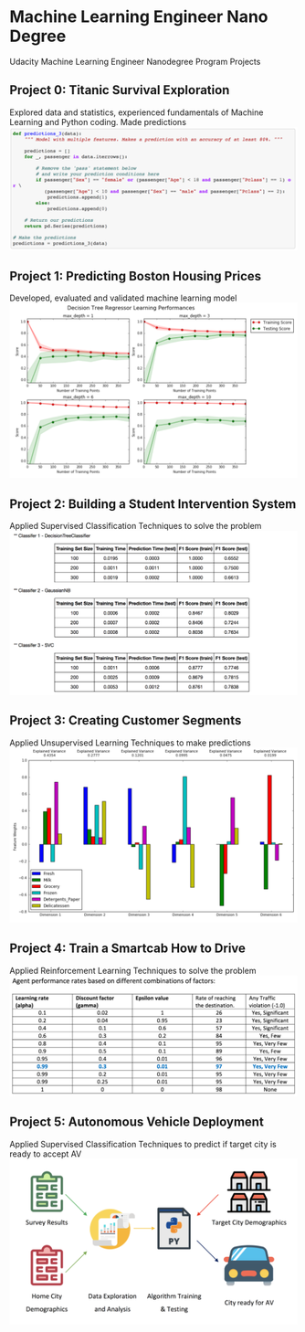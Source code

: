 # Machine Learning Engineer Nano Degree
Udacity Machine Learning Engineer Nanodegree Program Projects

## Project 0: Titanic Survival Exploration
Explored data and statistics, experienced fundamentals of Machine Learning and Python coding. Made predictions
<img src = "https://github.com/ramilsharifsoy/Machine_Learning_ND/blob/master/P5_AV_Deployment/AVD_References/P0_Titanic_Survival.png">

## Project 1: Predicting Boston Housing Prices
Developed, evaluated and validated machine learning model
<img src = "https://github.com/ramilsharifsoy/Machine_Learning_ND/blob/master/P5_AV_Deployment/AVD_References/P1_Boston_Housing.png">

## Project 2: Building a Student Intervention System
Applied Supervised Classification Techniques to solve the problem
<img src = "https://github.com/ramilsharifsoy/Machine_Learning_ND/blob/master/P5_AV_Deployment/AVD_References/P2_Academic.png">

## Project 3: Creating Customer Segments
Applied Unsupervised Learning Techniques to make predictions
<img src = "https://github.com/ramilsharifsoy/Machine_Learning_ND/blob/master/P5_AV_Deployment/AVD_References/P3_Customers.png">

## Project 4: Train a Smartcab How to Drive
Applied Reinforcement Learning Techniques to solve the problem
<img src = "https://github.com/ramilsharifsoy/Machine_Learning_ND/blob/master/P5_AV_Deployment/AVD_References/P4_Smartcab.png">

## Project 5: Autonomous Vehicle Deployment
Applied Supervised Classification Techniques to predict if target city is ready to accept AV
<img src = "https://github.com/ramilsharifsoy/Machine_Learning_ND/blob/master/P5_AV_Deployment/AVD_References/DataFlow.png">
